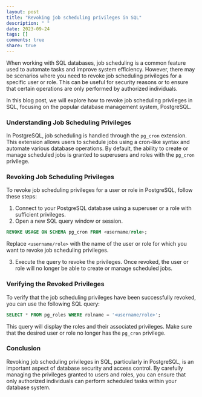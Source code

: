 ```yaml
---
layout: post
title: "Revoking job scheduling privileges in SQL"
description: " "
date: 2023-09-24
tags: []
comments: true
share: true
---
```


When working with SQL databases, job scheduling is a common feature used to automate tasks and improve system efficiency. However, there may be scenarios where you need to revoke job scheduling privileges for a specific user or role. This can be useful for security reasons or to ensure that certain operations are only performed by authorized individuals. 

In this blog post, we will explore how to revoke job scheduling privileges in SQL, focusing on the popular database management system, PostgreSQL.

### Understanding Job Scheduling Privileges

In PostgreSQL, job scheduling is handled through the `pg_cron` extension. This extension allows users to schedule jobs using a cron-like syntax and automate various database operations. By default, the ability to create or manage scheduled jobs is granted to superusers and roles with the `pg_cron` privilege.

### Revoking Job Scheduling Privileges

To revoke job scheduling privileges for a user or role in PostgreSQL, follow these steps:

1. Connect to your PostgreSQL database using a superuser or a role with sufficient privileges.
2. Open a new SQL query window or session.

```sql
REVOKE USAGE ON SCHEMA pg_cron FROM <username/role>;
```

Replace `<username/role>` with the name of the user or role for which you want to revoke job scheduling privileges.

3. Execute the query to revoke the privileges. Once revoked, the user or role will no longer be able to create or manage scheduled jobs.

### Verifying the Revoked Privileges

To verify that the job scheduling privileges have been successfully revoked, you can use the following SQL query:

```sql
SELECT * FROM pg_roles WHERE rolname = '<username/role>';
```

This query will display the roles and their associated privileges. Make sure that the desired user or role no longer has the `pg_cron` privilege.

### Conclusion

Revoking job scheduling privileges in SQL, particularly in PostgreSQL, is an important aspect of database security and access control. By carefully managing the privileges granted to users and roles, you can ensure that only authorized individuals can perform scheduled tasks within your database system.